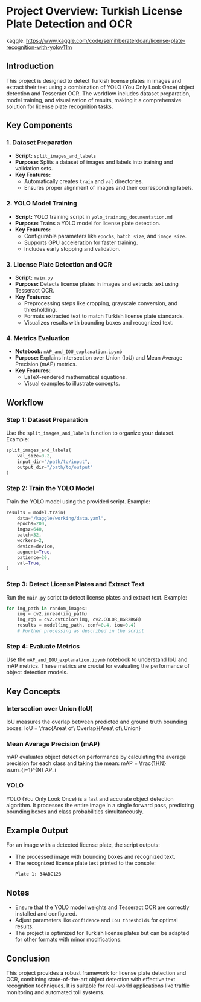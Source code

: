 # Project Overview: Turkish License Plate Detection and OCR

kaggle: https://www.kaggle.com/code/semihberaterdoan/license-plate-recognition-with-yolov11m

## Introduction
This project is designed to detect Turkish license plates in images and extract their text using a combination of YOLO (You Only Look Once) object detection and Tesseract OCR. The workflow includes dataset preparation, model training, and visualization of results, making it a comprehensive solution for license plate recognition tasks.

## Key Components

### 1. Dataset Preparation
- **Script:** `split_images_and_labels`
- **Purpose:** Splits a dataset of images and labels into training and validation sets.
- **Key Features:**
  - Automatically creates `train` and `val` directories.
  - Ensures proper alignment of images and their corresponding labels.

### 2. YOLO Model Training
- **Script:** YOLO training script in `yolo_training_documentation.md`
- **Purpose:** Trains a YOLO model for license plate detection.
- **Key Features:**
  - Configurable parameters like `epochs`, `batch size`, and `image size`.
  - Supports GPU acceleration for faster training.
  - Includes early stopping and validation.

### 3. License Plate Detection and OCR
- **Script:** `main.py`
- **Purpose:** Detects license plates in images and extracts text using Tesseract OCR.
- **Key Features:**
  - Preprocessing steps like cropping, grayscale conversion, and thresholding.
  - Formats extracted text to match Turkish license plate standards.
  - Visualizes results with bounding boxes and recognized text.

### 4. Metrics Evaluation
- **Notebook:** `mAP_and_IOU_explanation.ipynb`
- **Purpose:** Explains Intersection over Union (IoU) and Mean Average Precision (mAP) metrics.
- **Key Features:**
  - LaTeX-rendered mathematical equations.
  - Visual examples to illustrate concepts.

## Workflow

### Step 1: Dataset Preparation
Use the `split_images_and_labels` function to organize your dataset. Example:
```python
split_images_and_labels(
    val_size=0.2,
    input_dir="/path/to/input",
    output_dir="/path/to/output"
)
```

### Step 2: Train the YOLO Model
Train the YOLO model using the provided script. Example:
```python
results = model.train(
    data="/kaggle/working/data.yaml",
    epochs=200,
    imgsz=640,
    batch=32,
    workers=2,
    device=device,
    augment=True,
    patience=20,
    val=True,
)
```

### Step 3: Detect License Plates and Extract Text
Run the `main.py` script to detect license plates and extract text. Example:
```python
for img_path in random_images:
    img = cv2.imread(img_path)
    img_rgb = cv2.cvtColor(img, cv2.COLOR_BGR2RGB)
    results = model(img_path, conf=0.4, iou=0.4)
    # Further processing as described in the script
```

### Step 4: Evaluate Metrics
Use the `mAP_and_IOU_explanation.ipynb` notebook to understand IoU and mAP metrics. These metrics are crucial for evaluating the performance of object detection models.

## Key Concepts

### Intersection over Union (IoU)
IoU measures the overlap between predicted and ground truth bounding boxes:
IoU = \frac{Area\ of\ Overlap}{Area\ of\ Union} 

### Mean Average Precision (mAP)
mAP evaluates object detection performance by calculating the average precision for each class and taking the mean:
mAP = \frac{1}{N} \sum_{i=1}^{N} AP_i 

### YOLO
YOLO (You Only Look Once) is a fast and accurate object detection algorithm. It processes the entire image in a single forward pass, predicting bounding boxes and class probabilities simultaneously.

## Example Output
For an image with a detected license plate, the script outputs:
- The processed image with bounding boxes and recognized text.
- The recognized license plate text printed to the console:
  ```
  Plate 1: 34ABC123
  ```

## Notes
- Ensure that the YOLO model weights and Tesseract OCR are correctly installed and configured.
- Adjust parameters like `confidence` and `IoU thresholds` for optimal results.
- The project is optimized for Turkish license plates but can be adapted for other formats with minor modifications.

## Conclusion
This project provides a robust framework for license plate detection and OCR, combining state-of-the-art object detection with effective text recognition techniques. It is suitable for real-world applications like traffic monitoring and automated toll systems.
